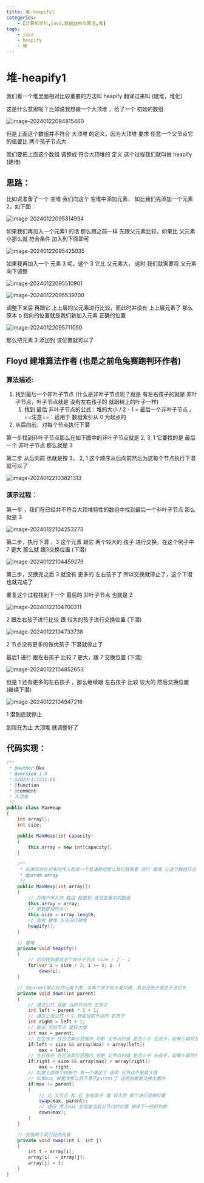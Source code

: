 ```yaml
---
title: 堆-heapify1
categories:
    - [计算机学科,java,数据结构与算法,堆]
tags:
    - java
    - heapify
    - 堆
---
```


# 堆-heapify1

我们看一个堆里面相对比较重要的方法叫 heapify 翻译过来叫 (建堆，堆化)

这是什么意思呢？比如说我想做一个大顶堆 ，给了一个 初始的数组 

![image-20240122094815460](https://raw.githubusercontent.com/PigPigLetsGo/imeages/master/202401220948559.png)

但是上面这个数组并不符合 大顶堆 的定义，因为大顶堆 要求 任意一个父节点它的值要比 两个孩子节点大

我们要把上面这个数组 调整成 符合大顶堆的 定义 这个过程我们就叫做 heapify (建堆)

## 思路：

比如说准备了一个 空堆 我们向这个 空堆中添加元素， 如比我们先添加一个元素 2，如下图：

![image-20240122095314994](https://raw.githubusercontent.com/PigPigLetsGo/imeages/master/202401220953030.png)

如果我们再加入一个元素1 的话 那么跟之前一样 先跟父元素比较，如果比 父元素小那么就 符合条件 加入到下面即可

![image-20240122095425035](https://raw.githubusercontent.com/PigPigLetsGo/imeages/master/202401220954069.png)

如果我再加入一个 元素 3 呢，这个 3 它比 父元素大， 这时 我们就需要将 父元素向下调整

![image-20240122095510901](https://raw.githubusercontent.com/PigPigLetsGo/imeages/master/202401220955941.png)

![image-20240122095539700](https://raw.githubusercontent.com/PigPigLetsGo/imeages/master/202401220955738.png)

调整下来后 再跟它 上上层的父元素进行比较，而此时并没有 上上层元素了 那么原本 p 指向的位置就是我们新加入元素 正确的位置

![image-20240122095711050](https://raw.githubusercontent.com/PigPigLetsGo/imeages/master/202401220957083.png)

那么把元素 3 添加到 该位置就可以了

## Floyd 建堆算法作者 (也是之前龟兔赛跑判环作者)

### 算法描述:

1.  找到最后一个非叶子节点 (什么是非叶子节点呢？就是 有左右孩子的就是 非叶子节点，叶子节点就是 没有左右孩子的 就跟树上的叶子一样)
    1.  找到 最后 非叶子节点的公式：堆的大小 / 2 - 1 = 最后一个非叶子节点 。==注意==：适用于 数组索引从 0 为起点的
2.  从后向前，对每个节点执行下潜

第一步找到非叶子节点那么在如下图中的非叶子节点就是 2, 3, 1 它要找的是 最后一个 非叶子节点 那么就是 3

第二步 从后向前 也就是按 3， 2,  1 这个顺序从后向前然后为这每个节点执行下潜就可以了

![image-20240122103821313](https://raw.githubusercontent.com/PigPigLetsGo/imeages/master/202401221038357.png)

### 演示过程：

第一步 ，我们在已经并不符合大顶堆特性的数组中找到最后一个非叶子节点 那么就是 3

![image-20240122104253273](https://raw.githubusercontent.com/PigPigLetsGo/imeages/master/202401221042319.png)

第二步，执行下潜 ，3 这个元素 跟它 两个较大的 孩子 进行交换，在这个例子中 7 更大 那么就 跟3交换位置 (下潜)

![image-20240122104459279](https://raw.githubusercontent.com/PigPigLetsGo/imeages/master/202401221044329.png)

第三步，交换完之后 3 就没有 更多的 左右孩子了 所以交换就停止了，这个下潜 也就完成了

重复这个过程找到下一个 最后的 非叶子节点 也就是 2 

![image-20240122104700311](https://raw.githubusercontent.com/PigPigLetsGo/imeages/master/202401221047364.png)

2 跟左右孩子进行比较 跟 较大的孩子进行交换位置 (下潜)

![image-20240122104733738](https://raw.githubusercontent.com/PigPigLetsGo/imeages/master/202401221047786.png)

2 节点没有更多的做优孩子 下潜就停止了

最后1 进行 跟左右孩子 比较 7 更大，跟 7 交换位置 (下潜)

![image-20240122104852653](https://raw.githubusercontent.com/PigPigLetsGo/imeages/master/202401221048705.png)

但是 1 还有更多的左右孩子 ，那么继续跟 左右孩子 比较 较大的 然后交换位置 (继续下潜)

![image-20240122104947216](https://raw.githubusercontent.com/PigPigLetsGo/imeages/master/202401221049263.png)

1 潜到底就停止

到现在为止 大顶堆 就调整好了

## 代码实现：

```java
/**
 * @author Dkx
 * @version 1.0
 * @2024/1/2211:08
 * @function
 * @comment
 * 大顶堆
 */
public class MaxHeap
{
    int array[];
    int size;

    public MaxHeap(int capacity)
    {
        this.array = new int[capacity];
    }

    /**
     * 如果实例化对象时传入的是一个普通数组那么我们就需要 进行 建堆 让这个数组符合 大顶堆的 特性
     * @param array
     */
    public MaxHeap(int array[])
    {
        // 将用户传入的 数组 赋值到 成员变量中的数组
        this.array = array;
        // 更新数组的大小
        this.size = array.length;
        // 调用 建堆 方法进行建堆
        heapify();
    }

    // 建堆
    private void heapify()
    {
        // 如何找到最后这个非叶子节点 size / 2 - 1
        for(var i = size / 2; i >= 0; i--)
            down(i);
    }

    // 将parent索引处的元素下潜：与两个孩子较大者交换，直至没孩子或孩子没它大
    private void down(int parent)
    {
        // 通过公式 获取 当前节点的 左孩子
        int left = parent * 2 + 1;
        // 通过上面公式 + 1 获取当前节点的 右孩子
        int right = left + 1;
        // 假设 当前节点 是较大值
        int max = parent;
        // 在左孩子 在合法索引范围内 判断 父节点的值 是否小于 左孩子，如果小就将左孩子的索引值赋值给max记录
        if(left < size && array[max] < array[left])
            max = left;
        // 在右孩子 在合法索引范围内 判断 父节点的值 是否小于 右孩子，如果小就将右孩子的索引值赋值给max记录
        if(right < size && array[max] < array[right])
            max = right;
        // 如果上面两个判断中 有一个满足了 说明 父节点不是最大值
        // 如果max 被更改那么就不等于parent了 说明右需要交换位置的
        if(max != parent)
        {
            // 让 父节点 和 它 左右孩子 值 较大的 那个进行交换位置
            swap(max, parent);
            // 递归 传入max 也就是当前父节点的位置 继续下一轮的判断
            down(max);
        }
    }

    // 交换两个索引处的元素
    private void swap(int i, int j)
    {
        int t = array[i];
        array[i]  = array[j];
        array[j] = t;
    }
}
```
